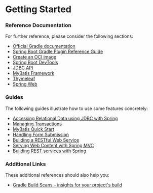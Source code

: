 # Getting Started

### Reference Documentation
For further reference, please consider the following sections:

* [Official Gradle documentation](https://docs.gradle.org)
* [Spring Boot Gradle Plugin Reference Guide](https://docs.spring.io/spring-boot/3.3.12/gradle-plugin)
* [Create an OCI image](https://docs.spring.io/spring-boot/3.3.12/gradle-plugin/packaging-oci-image.html)
* [Spring Boot DevTools](https://docs.spring.io/spring-boot/3.3.12/reference/using/devtools.html)
* [JDBC API](https://docs.spring.io/spring-boot/3.3.12/reference/data/sql.html)
* [MyBatis Framework](https://mybatis.org/spring-boot-starter/mybatis-spring-boot-autoconfigure/)
* [Thymeleaf](https://docs.spring.io/spring-boot/3.3.12/reference/web/servlet.html#web.servlet.spring-mvc.template-engines)
* [Spring Web](https://docs.spring.io/spring-boot/3.3.12/reference/web/servlet.html)

### Guides
The following guides illustrate how to use some features concretely:

* [Accessing Relational Data using JDBC with Spring](https://spring.io/guides/gs/relational-data-access/)
* [Managing Transactions](https://spring.io/guides/gs/managing-transactions/)
* [MyBatis Quick Start](https://github.com/mybatis/spring-boot-starter/wiki/Quick-Start)
* [Handling Form Submission](https://spring.io/guides/gs/handling-form-submission/)
* [Building a RESTful Web Service](https://spring.io/guides/gs/rest-service/)
* [Serving Web Content with Spring MVC](https://spring.io/guides/gs/serving-web-content/)
* [Building REST services with Spring](https://spring.io/guides/tutorials/rest/)

### Additional Links
These additional references should also help you:

* [Gradle Build Scans – insights for your project's build](https://scans.gradle.com#gradle)

